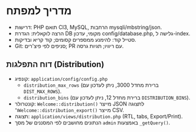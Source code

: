 # מדריך למפתח

- דרישות: PHP תואם CI3, MySQL, הרחבות mysqli/mbstring/json.
- הרצה לוקאלית: הגדרת DB מקומי, עדכון config/database.php, גלישה ל-index.
- סטייל קוד: להימנע ממספרים קסומים; קוד קריא ובדיקות.
- Git: סניפים לפי פיצ'רים; PR עם ריוויו; תגיות גרסה.
 
## דוח התפלגות (Distribution)

- קונפיג: `application/config/config.php`
  - `distribution_max_rows` (ברירת מחדל 3000, ניתן לעדכון עם `DIST_MAX_ROWS`).
  - `distribution_bins` (ברירת מחדל 12, ניתן לעדכון עם `DISTRIBUTION_BINS`).
- קונטרולר: `Welcome::distribution()` מייצר JSON לתצוגה ו־`Welcome::distribution_export()` מייצר CSV.
- תצוגה: `application/views/distribution.php` (RTL, tabs, Export/Print).
- הנתונים מחושבים לפי המסננים של מסך `admin` באמצעות `_getQuery()`.